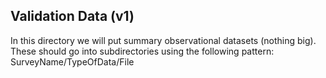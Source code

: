 ## Validation Data (v1)

In this directory we will put summary observational datasets (nothing big).
These should go into subdirectories using the following pattern:
SurveyName/TypeOfData/File
